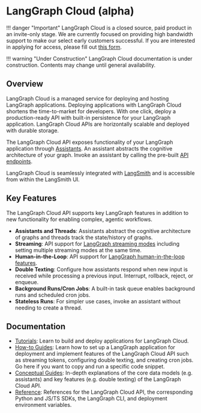 # LangGraph Cloud (alpha)

!!! danger "Important"
    LangGraph Cloud is a closed source, paid product in an invite-only stage. We are currently focused on providing high bandwidth support to make our select early customers successful. If you are interested in applying for access, please fill out [this form](https://airtable.com/app5PiMJxXukqPLq3/pagveJsW7XOjDspqw/form).

!!! warning "Under Construction"
    LangGraph Cloud documentation is under construction. Contents may change until general availability.

## Overview

LangGraph Cloud is a managed service for deploying and hosting LangGraph applications. Deploying applications with LangGraph Cloud shortens the time-to-market for developers. With one click, deploy a production-ready API with built-in persistence for your LangGraph application. LangGraph Cloud APIs are horizontally scalable and deployed with durable storage.

The LangGraph Cloud API exposes functionality of your LangGraph application through [Assistants](./concepts/index.md#assistants). An assistant abstracts the cognitive architecture of your graph. Invoke an assistant by calling the pre-built [API endpoints](./reference/api/api_ref.md).

LangGraph Cloud is seamlessly integrated with [LangSmith](https://www.langchain.com/langsmith) and is accessible from within the LangSmith UI.

## Key Features

The LangGraph Cloud API supports key LangGraph features in addition to new functionality for enabling complex, agentic workflows.

- **Assistants and Threads**: Assistants abstract the cognitive architecture of graphs and threads track the state/history of graphs.
- **Streaming**: API support for [LangGraph streaming modes](../concepts/low_level.md#streaming) including setting multiple streaming modes at the same time.
- **Human-in-the-Loop**: API support for [LangGraph human-in-the-loop features](../concepts/agentic_concepts.md#human-in-the-loop).
- **Double Texting**: Configure how assistants respond when new input is received while processing a previous input. Interrupt, rollback, reject, or enqueue.
- **Background Runs/Cron Jobs**: A built-in task queue enables background runs and scheduled cron jobs.
- **Stateless Runs**: For simpler use cases, invoke an assistant without needing to create a thread.

## Documentation

- [Tutorials](./quick_start.md): Learn to build and deploy applications for LangGraph Cloud.
- [How-to Guides](./deployment/setup/): Learn how to set up a LangGraph application for deployment and implement features of the LangGraph Cloud API such as streaming tokens, configuring double texting, and creating cron jobs. Go here if you want to copy and run a specific code snippet.
- [Conceptual Guides](./concepts/): In-depth explanations of the core data models (e.g. assistants) and key features (e.g. double texting) of the LangGraph Cloud API.
- [Reference](./reference/api/api_ref.md): References for the LangGraph Cloud API, the corresponding Python and JS/TS SDKs, the LangGraph CLI, and deployment environment variables.
